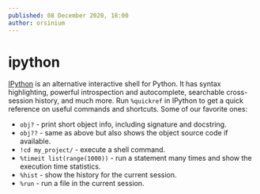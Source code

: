 ```yaml
---
published: 08 December 2020, 18:00
author: orsinium
---
```


# ipython

[IPython](https://ipython.org/) is an alternative interactive shell for Python. It has syntax highlighting, powerful introspection and autocomplete, searchable cross-session history, and much more. Run `%quickref` in IPython to get a quick reference on useful commands and shortcuts. Some of our favorite ones:

+ `obj?` - print short object info, including signature and docstring.
+ `obj??` - same as above but also shows the object source code if available.
+ `!cd my_project/` - execute a shell command.
+ `%timeit list(range(1000))` - run a statement many times and show the execution time statistics.
+ `%hist` - show the history for the current session.
+ `%run` - run a file in the current session.
